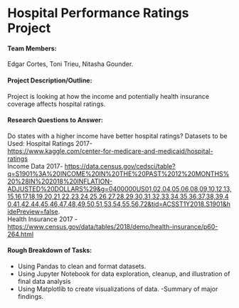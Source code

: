 # Hospital Performance Ratings Project

#### Team Members:  
Edgar Cortes, Toni Trieu, Nitasha Gounder. 
#### Project Description/Outline:  
Project is looking at how the income and potentially health insurance coverage affects hospital ratings.
#### Research Questions to Answer:  
Do states with a higher income have better hospital ratings?
Datasets to be Used:
Hospital Ratings 2017-  
https://www.kaggle.com/center-for-medicare-and-medicaid/hospital-ratings   
Income Data 2017- https://data.census.gov/cedsci/table?q=S1901%3A%20INCOME%20IN%20THE%20PAST%2012%20MONTHS%20%28IN%202018%20INFLATION-ADJUSTED%20DOLLARS%29&g=0400000US01,02,04,05,06,08,09,10,12,13,15,16,17,18,19,20,21,22,23,24,25,26,27,28,29,30,31,32,33,34,35,36,37,38,39,40,41,42,44,45,46,47,48,49,50,51,53,54,55,56,72&tid=ACSST1Y2018.S1901&hidePreview=false.   
Health Insurance 2017 - https://www.census.gov/data/tables/2018/demo/health-insurance/p60-264.html   
#### Rough Breakdown of Tasks:  
- Using Pandas to clean and format datasets. 
- Using Jupyter Notebook for data exploration, cleanup, and illustration of final data analysis   
- Using Matplotlib to create visualizations of data. 
-Summary of major findings. 
